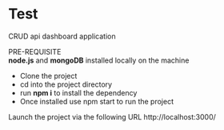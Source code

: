# Test
CRUD api dashboard application

PRE-REQUISITE<br>
<b>node.js</b> and <b>mongoDB</b> installed locally on the machine

<ul><li>Clone the project</li>
<li>cd into the project directory</li> 
<li>run <strong>npm i</strong> to install the dependency</li>
<li>Once installed use npm start to run the project</li></ul>

Launch the project via the following URL
http://localhost:3000/
